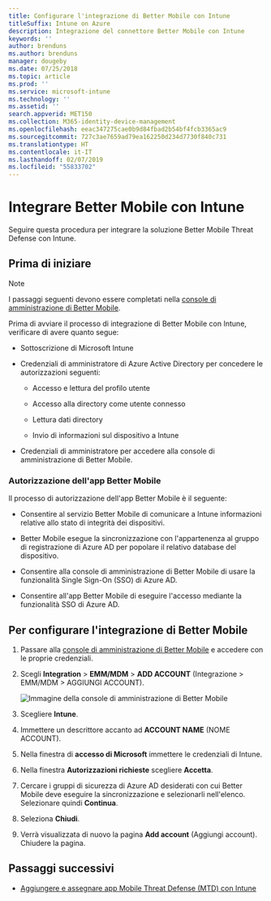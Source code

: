 ```yaml
---
title: Configurare l'integrazione di Better Mobile con Intune
titleSuffix: Intune on Azure
description: Integrazione del connettore Better Mobile con Intune
keywords: ''
author: brenduns
ms.author: brenduns
manager: dougeby
ms.date: 07/25/2018
ms.topic: article
ms.prod: ''
ms.service: microsoft-intune
ms.technology: ''
ms.assetid: ''
search.appverid: MET150
ms.collection: M365-identity-device-management
ms.openlocfilehash: eeac347275cae0b9d84fbad2b54bf4fcb3365ac9
ms.sourcegitcommit: 727c3ae7659ad79ea162250d234d7730f840c731
ms.translationtype: HT
ms.contentlocale: it-IT
ms.lasthandoff: 02/07/2019
ms.locfileid: "55833702"
---
```

# <a name="integrate-better-mobile-with-intune"></a>Integrare Better Mobile con Intune

Seguire questa procedura per integrare la soluzione Better Mobile Threat Defense con Intune.

## <a name="before-you-begin"></a>Prima di iniziare

> [!NOTE]
> I passaggi seguenti devono essere completati nella [console di amministrazione di Better Mobile](https://aad.bmobi.net).

Prima di avviare il processo di integrazione di Better Mobile con Intune, verificare di avere quanto segue:

-   Sottoscrizione di Microsoft Intune

-   Credenziali di amministratore di Azure Active Directory per concedere le autorizzazioni seguenti:

    -   Accesso e lettura del profilo utente

    -   Accesso alla directory come utente connesso

    -   Lettura dati directory

    -   Invio di informazioni sul dispositivo a Intune

-   Credenziali di amministratore per accedere alla console di amministrazione di Better Mobile.

### <a name="better-mobile-app-authorization"></a>Autorizzazione dell'app Better Mobile

Il processo di autorizzazione dell'app Better Mobile è il seguente:

-   Consentire al servizio Better Mobile di comunicare a Intune informazioni relative allo stato di integrità dei dispositivi.

-   Better Mobile esegue la sincronizzazione con l'appartenenza al gruppo di registrazione di Azure AD per popolare il relativo database del dispositivo.

-   Consentire alla console di amministrazione di Better Mobile di usare la funzionalità Single Sign-On (SSO) di Azure AD.

-   Consentire all'app Better Mobile di eseguire l'accesso mediante la funzionalità SSO di Azure AD.

## <a name="to-set-up-better-mobile-integration"></a>Per configurare l'integrazione di Better Mobile

1. Passare alla [console di amministrazione di Better Mobile](https://aad.bmobi.net) e accedere con le proprie credenziali.
2. Scegli **Integration** > **EMM/MDM** > **ADD ACCOUNT** (Integrazione > EMM/MDM > AGGIUNGI ACCOUNT).

     ![Immagine della console di amministrazione di Better Mobile](media/better_mobile_console.png)
 
3. Scegliere **Intune**.
4. Immettere un descrittore accanto ad **ACCOUNT NAME** (NOME ACCOUNT). 
5. Nella finestra di **accesso di Microsoft** immettere le credenziali di Intune.
6. Nella finestra **Autorizzazioni richieste** scegliere **Accetta**.
7. Cercare i gruppi di sicurezza di Azure AD desiderati con cui Better Mobile deve eseguire la sincronizzazione e selezionarli nell'elenco. Selezionare quindi **Continua**.
8. Seleziona **Chiudi**.
9. Verrà visualizzata di nuovo la pagina **Add account** (Aggiungi account). Chiudere la pagina. 

## <a name="next-steps"></a>Passaggi successivi

-   [Aggiungere e assegnare app Mobile Threat Defense (MTD) con Intune](mtd-apps-ios-app-configuration-policy-add-assign.md)
